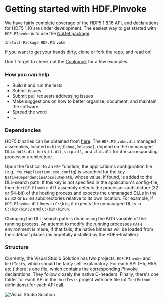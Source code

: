 # Getting started with HDF.PInvoke

We have fairly complete coverage of the HDF5 1.8.16 API, and declarations for HDF5 1.10 are under development.
The easiest way to get started with ``HDF.PInvoke`` is to use the [NuGet package](https://www.nuget.org/packages/HDF.PInvoke/):
```
Install-Package HDF.PInvoke
```
If you want to get your hands dirty, clone or fork the repo, and read on!

Don't forget to check out the [Cookbook](https://github.com/HDFGroup/HDF.PInvoke/wiki/Cookbook) for a few examples.

### How you can help

* Build it and run the tests
* Submit issues
* Submit pull requests addressing issues
* Make suggestions on how to better organize, document, and maintain the software
* Spread the word
* ...

### Dependencies

HDF5 binaries can be obtained from [here](https://www.hdfgroup.org/HDF5/release/obtain5.html). The ``HDF.PInvoke.dll`` managed assemblies, located in ``bin\[Debug,Release]``, depend on the unmanaged DLLs ``hdf5.dll``, ``hdf5_hl.dll``, ``szip.dll``, and ``zlib.dll`` for the corresponding processor architecture.

Upon the first call to an ``H5*`` function, the application's configuration file (e.g., ``YourApplication.exe.config``) is searched for the key ``NativeDependenciesAbsolutePath``, whose value, if found, is added to the DLL-search path. If this key is not specified in the application's config-file, then the ``HDF.PInvoke.dll`` assembly detects the processor architecture (32- or 64-bit) of the hosting process and expects the unmanaged DLLs in the ``bin32`` or ``bin64`` subdirectories relative to its own location. For example, if ``HDF.PInvoke.dll`` lives in ``C:\bin``, it expects the unmanaged DLLs in ``C:\bin\bin32`` and ``C:\bin\bin64``.

Changing the DLL-search path is done using the ``PATH`` variable of the running process. An attempt to modify the running processes ``PATH`` environment is made, if that fails, the native binaries will be loaded from their default places (as hopefully installed by the HDF5-Installer).

### Structure

Currently, the Visual Studio Solution has two projects, ``HDF.PInvoke`` and ``UnitTests``, which should be fairly self-explanatory. For each API (H5, H5A, etc.) there is one file, which contains the corresponding PInvoke declarations. They follow closely the native C-headers. Finally, there's one folder for each API in the ``UnitTests`` project with one file (of ``TestMethod`` definitions) for each API call.

![Visual Studio Solution](/images/HDF.PInvoke.jpg)
